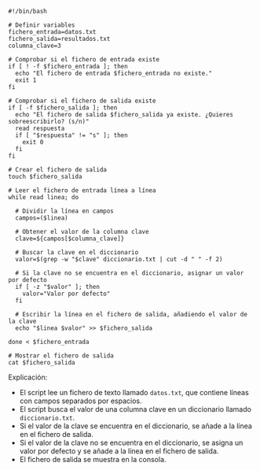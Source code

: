 ```shell
#!/bin/bash

# Definir variables
fichero_entrada=datos.txt
fichero_salida=resultados.txt
columna_clave=3

# Comprobar si el fichero de entrada existe
if [ ! -f $fichero_entrada ]; then
  echo "El fichero de entrada $fichero_entrada no existe."
  exit 1
fi

# Comprobar si el fichero de salida existe
if [ -f $fichero_salida ]; then
  echo "El fichero de salida $fichero_salida ya existe. ¿Quieres sobreescribirlo? (s/n)"
  read respuesta
  if [ "$respuesta" != "s" ]; then
    exit 0
  fi
fi

# Crear el fichero de salida
touch $fichero_salida

# Leer el fichero de entrada línea a línea
while read linea; do

  # Dividir la línea en campos
  campos=($linea)

  # Obtener el valor de la columna clave
  clave=${campos[$columna_clave]}

  # Buscar la clave en el diccionario
  valor=$(grep -w "$clave" diccionario.txt | cut -d " " -f 2)

  # Si la clave no se encuentra en el diccionario, asignar un valor por defecto
  if [ -z "$valor" ]; then
    valor="Valor por defecto"
  fi

  # Escribir la línea en el fichero de salida, añadiendo el valor de la clave
  echo "$linea $valor" >> $fichero_salida

done < $fichero_entrada

# Mostrar el fichero de salida
cat $fichero_salida
```

Explicación:

* El script lee un fichero de texto llamado `datos.txt`, que contiene líneas con campos separados por espacios.
* El script busca el valor de una columna clave en un diccionario llamado `diccionario.txt`.
* Si el valor de la clave se encuentra en el diccionario, se añade a la línea en el fichero de salida.
* Si el valor de la clave no se encuentra en el diccionario, se asigna un valor por defecto y se añade a la línea en el fichero de salida.
* El fichero de salida se muestra en la consola.